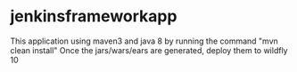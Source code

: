 # jenkinsframeworkapp
This application using maven3 and java 8 by running the command "mvn clean install"
Once the jars/wars/ears are generated, deploy them to wildfly 10
